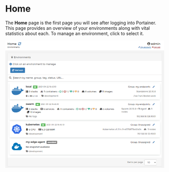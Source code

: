 # Home

The **Home** page is the first page you will see after logging into Portainer. This page provides an overview of your environments along with vital statistics about each. To manage an environment, click to select it.

![](../.gitbook/assets/2.9-home-splash.png)

